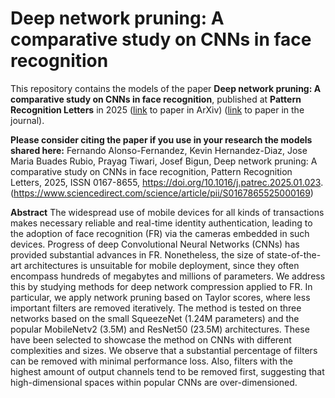 # Deep network pruning: A comparative study on CNNs in face recognition

This repository contains the models of the paper **Deep network pruning: A comparative study on CNNs in face recognition**, published at **Pattern Recognition Letters** in 2025 ([link](https://arxiv.org/abs/2405.18302) to paper in ArXiv) ([link](https://doi.org/10.1016/j.patrec.2025.01.023) to paper in the journal).

**Please consider citing the paper if you use in your research the models shared here:**
Fernando Alonso-Fernandez, Kevin Hernandez-Diaz, Jose Maria Buades Rubio, Prayag Tiwari, Josef Bigun,
Deep network pruning: A comparative study on CNNs in face recognition,
Pattern Recognition Letters,
2025,
ISSN 0167-8655,
https://doi.org/10.1016/j.patrec.2025.01.023.
(https://www.sciencedirect.com/science/article/pii/S0167865525000169)

**Abstract**
The widespread use of mobile devices for all kinds of transactions makes necessary reliable and real-time identity authentication, leading to the adoption of face recognition (FR) via the cameras embedded in such devices. Progress of deep Convolutional Neural Networks (CNNs) has provided substantial advances in FR. Nonetheless, the size of state-of-the-art architectures is unsuitable for mobile deployment, since they often encompass hundreds of megabytes and millions of parameters. We address this by studying methods for deep network compression applied to FR. In particular, we apply network pruning based on Taylor scores, where less important filters are removed iteratively. The method is tested on three networks based on the small SqueezeNet (1.24M parameters) and the popular MobileNetv2 (3.5M) and ResNet50 (23.5M) architectures. These have been selected to showcase the method on CNNs with different complexities and sizes. We observe that a substantial percentage of filters can be removed with minimal performance loss. Also, filters with the highest amount of output channels tend to be removed first, suggesting that high-dimensional spaces within popular CNNs are over-dimensioned.




